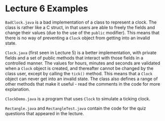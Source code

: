 # Lecture 6 Examples

`BadClock.java` is a bad implementation of a class to represent a clock.
The class is rather like a C struct, in that users are able to freely
the fields and change their values (due to the use of the `public`
modifier).  This means that there is no way of preventing a `Clock` object
from getting into an invalid state.

`Clock.java` (first seen in Lecture 5) is a better implementation, with
private fields and a set of public methods that interact with those fields
in a controlled manner.  The values for hours, minutes and seconds are
validated when a `Clock` object is created, and thereafter cannot be
changed by the class user, except by calling the `tick()` method.  This
means that a `Clock` object can never get into an invalid state.  The class
also defines a range of other methods that make it useful - read the
comments in the code for more explanation.

`ClockDemo.java` is a program that uses `Clock` to simulate a ticking clock.

`Rectangle.java` and `RectangleTest.java` contain the code for the quiz
questions that appeared in the lecture.
